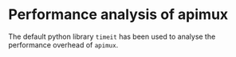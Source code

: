 # Performance analysis of apimux

The default python library ``timeit`` has been used to analyse the
performance overhead of ``apimux``.

